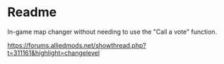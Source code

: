 # Readme

In-game map changer without needing to use the "Call a vote" function.

https://forums.alliedmods.net/showthread.php?t=311161&highlight=changelevel